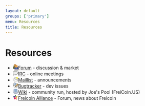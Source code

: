 ```yaml
---
layout: default
groups: ['primary']
menu: Resources
title: Resources
---
```


<h1>Resources</h1>
<div>
	<ul class="nostyle">
		<li><img src="/static/images/resources/forum.png" class="os_icon" /><a href="http://freicoin.freeforums.org">Forum</a> - discussion &amp; market</li>
		<li><img src="/static/images/resources/irc.png" class="os_icon" /><a href="http://webchat.freenode.net/?channels=freicoin">IRC</a> - online meetings</li>
		<li><img src="/static/images/resources/mail.png" class="os_icon" /><a href="http://groups.google.com/group/freicoin">Maillist</a> - announcements</li>
		<li><img src="/static/images/resources/bugtracker.png" class="os_icon" /><a href="https://github.com/freicoin/freicoin/issues">Bugtracker</a> - dev issues</li>
		<li><img src="/static/images/resources/wiki.png" class="os_icon" /><a href="http://wiki.freicoin.us">Wiki</a> - community run, hosted by Joe's Pool (FreiCoin.US)</li>
                <li><img src="/static/images/resources/alliance.png" class="os_icon" /><a href="http://freicoinalliance.com">Freicoin Alliance</a> - Forum, news about Freicoin</li> 
	</ul>
</div>
